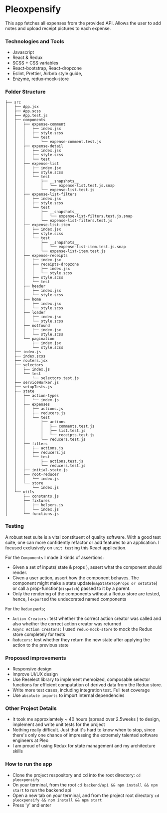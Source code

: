 # Pleoxpensify

This app fetches all expenses from the provided API. Allows the user to add notes and upload receipt pictures to each expense.

### Technologies and Tools

- Javascript
- React & Redux
- SCSS + CSS variables
- React-bootstrap, React-dropzone
- Eslint, Prettier, Airbnb style guide,
- Enzyme, redux-mock-store

### Folder Structure

```
├── src
│   ├── App.jsx
│   ├── App.scss
│   ├── App.test.js
│   ├── components
│   │   ├── expense-comment
│   │   │   ├── index.jsx
│   │   │   ├── style.scss
│   │   │   └── test
│   │   │       └── expense-comment.test.js
│   │   ├── expense-detail
│   │   │   ├── index.jsx
│   │   │   ├── style.scss
│   │   │   └── test
│   │   ├── expense-list
│   │   │   ├── index.jsx
│   │   │   ├── style.scss
│   │   │   └── test
│   │   │       ├── __snapshots__
│   │   │       │   └── expense-list.test.js.snap
│   │   │       └── expense-list.test.js
│   │   ├── expense-list-filters
│   │   │   ├── index.jsx
│   │   │   ├── style.scss
│   │   │   └── test
│   │   │       ├── __snapshots__
│   │   │       │   └── expense-list-filters.test.js.snap
│   │   │       └── expense-list-filters.test.js
│   │   ├── expense-list-item
│   │   │   ├── index.jsx
│   │   │   ├── style.scss
│   │   │   └── test
│   │   │       ├── __snapshots__
│   │   │       │   └── expense-list-item.test.js.snap
│   │   │       └── expense-list-item.test.js
│   │   ├── expense-receipts
│   │   │   ├── index.jsx
│   │   │   ├── receipts-dropzone
│   │   │   │   ├── index.jsx
│   │   │   │   └── style.scss
│   │   │   ├── style.scss
│   │   │   └── test
│   │   ├── header
│   │   │   ├── index.jsx
│   │   │   └── style.scss
│   │   ├── home
│   │   │   ├── index.jsx
│   │   │   └── style.scss
│   │   ├── loader
│   │   │   ├── index.jsx
│   │   │   └── style.scss
│   │   ├── notfound
│   │   │   ├── index.jsx
│   │   │   └── style.scss
│   │   └── pagination
│   │       ├── index.jsx
│   │       └── style.scss
│   ├── index.js
│   ├── index.scss
│   ├── routers.jsx
│   ├── selectors
│   │   ├── index.js
│   │   └── test
│   │       └── selectors.test.js
│   ├── serviceWorker.js
│   ├── setupTests.js
│   ├── state
│   │   ├── action-types
│   │   │   └── index.js
│   │   ├── expenses
│   │   │   ├── actions.js
│   │   │   ├── reducers.js
│   │   │   └── test
│   │   │       ├── actions
│   │   │       │   ├── comments.test.js
│   │   │       │   ├── list.test.js
│   │   │       │   └── receipts.test.js
│   │   │       └── reducers.test.js
│   │   ├── filters
│   │   │   ├── actions.js
│   │   │   ├── reducers.js
│   │   │   └── test
│   │   │       ├── actions.test.js
│   │   │       └── reducers.test.js
│   │   ├── initial-state.js
│   │   ├── root-reducer
│   │   │   └── index.js
│   │   └── store
│   │       └── index.js
│   └── utils
│       ├── constants.js
│       ├── fixtures
│       │   ├── helpers.js
│       │   └── index.js
│       └── functions.js
```

### Testing

A robust test suite is a vital constituent of quality software. With a good test suite, one can more confidently refactor or add features to an application.
I focused exclusively on `unit test`ing this React application.

For the `Components` I made 3 kinds of assertions:

- Given a set of inputs( state & props ), assert what the component should render.
- Given a user action, assert how the component behaves. The component might make a state update(`mapStateTopProps or setState`) or call a prop-function(`dispatch`) passed to it by a parent.
- Only the rendering of the components without a Redux store are tested, hence, I `export`ed the undecorated named components

For the `Redux` parts;

- `Action Creators:` test whether the correct action creator was called and also whether the correct action creator was returned
- `Async Action Creators:` I used `redux-mock-store` to mock the Redux store completely for tests
- `Reducers:` test whether they return the new state after applying the action to the previous state

### Proposed improvements

- Responsive design
- Improve UI/UX design
- Use Reselect library to implement memoized, composable selector functions for efficient computation of derived data from the Redux store.
- Write more test cases, including integration test. Full test coverage
- Use `absolute imports` to import internal dependencies

### Other Project Details

- It took me approxiamtely ~ 40 hours (spread over 2.5weeks ) to design, implement and write unit tests for the project
- Nothing really difficult. Just that it's hard to know when to stop, since there's only one chance of impressing the extremely talented software engineers at Pleo
- I am proud of using Redux for state management and my architecture skills

### How to run the app

- Clone the project respository and cd into the root directory: `cd pleoxpensify`
- On your terminal, from the root `cd backend/api && npm install && npm start` to run the backend api
- Open a new tab on your terminal, and from the project root directory `cd pleoxpensify && npm install && npm start`
- Press 'y' and enter

